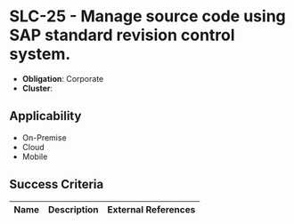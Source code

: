 # SLC-25 - Manage source code using SAP standard revision control system.

- **Obligation**: Corporate
- **Cluster**: 






## Applicability

- On-Premise
- Cloud
- Mobile



## Success Criteria

| Name | Description | External References |
| ----- | ---------- | ------------------- |

